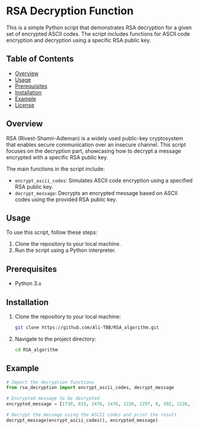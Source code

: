 # RSA Decryption Function

This is a simple Python script that demonstrates RSA decryption for a given set of encrypted ASCII codes. The script includes functions for ASCII code encryption and decryption using a specific RSA public key.

## Table of Contents

- [Overview](#overview)
- [Usage](#usage)
- [Prerequisites](#prerequisites)
- [Installation](#installation)
- [Example](#example)
- [License](#license)

## Overview

RSA (Rivest-Shamir-Adleman) is a widely used public-key cryptosystem that enables secure communication over an insecure channel. This script focuses on the decryption part, showcasing how to decrypt a message encrypted with a specific RSA public key.

The main functions in the script include:
- `encrypt_ascii_codes`: Simulates ASCII code encryption using a specified RSA public key.
- `decrypt_message`: Decrypts an encrypted message based on ASCII codes using the provided RSA public key.

## Usage

To use this script, follow these steps:

1. Clone the repository to your local machine.
2. Run the script using a Python interpreter.

## Prerequisites

- Python 3.x

## Installation

1. Clone the repository to your local machine:

    ```bash
    git clone https://github.com/Ali-TBB/RSA_algorithm.git
    ```

2. Navigate to the project directory:

    ```bash
    cd RSA_algorithm
    ```

## Example

```python
# Import the decryption functions
from rsa_decryption import encrypt_ascii_codes, decrypt_message

# Encrypted message to be decrypted
encrypted_message = [1730, 815, 1476, 1476, 1226, 1297, 8, 502, 1226, 1520, 1476, 2303, 900]

# Decrypt the message using the ASCII codes and print the result
decrypt_message(encrypt_ascii_codes(), encrypted_message)
